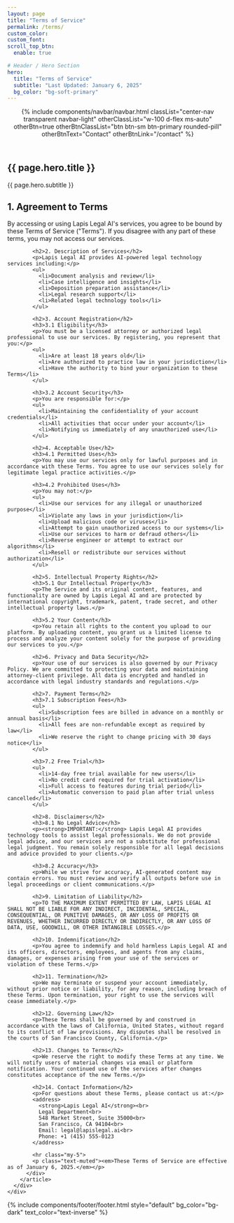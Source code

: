 ```yaml
---
layout: page
title: "Terms of Service"
permalink: /terms/
custom_color:
custom_font: 
scroll_top_btn:
  enable: true

# Header / Hero Section
hero:
  title: "Terms of Service"
  subtitle: "Last Updated: January 6, 2025"
  bg_color: "bg-soft-primary"
---
```


<div class="content-wrapper">
<header class="wrapper bg-soft-primary">
{% include components/navbar/navbar.html 
    classList="center-nav transparent navbar-light"
    otherClassList="w-100 d-flex ms-auto"
    otherBtn=true
    otherBtnClassList="btn btn-sm btn-primary rounded-pill"
    otherBtnText="Contact"
    otherBtnLink="/contact"
%}
</header>

<section class="wrapper bg-soft-primary">
  <div class="container pt-10 pb-12 pt-md-14 pb-md-16 text-center">
    <div class="row">
      <div class="col-md-10 col-lg-8 mx-auto">
        <h1 class="display-1 mb-3">{{ page.hero.title }}</h1>
        <p class="lead px-lg-5">{{ page.hero.subtitle }}</p>
      </div>
    </div>
  </div>
</section>

<section class="wrapper bg-light">
  <div class="container py-14 py-md-16">
    <div class="row">
      <div class="col-lg-10 mx-auto">
        <article class="blog single">
          <div class="post-content mb-5">
            <h2>1. Agreement to Terms</h2>
            <p>By accessing or using Lapis Legal AI's services, you agree to be bound by these Terms of Service ("Terms"). If you disagree with any part of these terms, you may not access our services.</p>

            <h2>2. Description of Services</h2>
            <p>Lapis Legal AI provides AI-powered legal technology services including:</p>
            <ul>
              <li>Document analysis and review</li>
              <li>Case intelligence and insights</li>
              <li>Deposition preparation assistance</li>
              <li>Legal research support</li>
              <li>Related legal technology tools</li>
            </ul>

            <h2>3. Account Registration</h2>
            <h3>3.1 Eligibility</h3>
            <p>You must be a licensed attorney or authorized legal professional to use our services. By registering, you represent that you:</p>
            <ul>
              <li>Are at least 18 years old</li>
              <li>Are authorized to practice law in your jurisdiction</li>
              <li>Have the authority to bind your organization to these Terms</li>
            </ul>

            <h3>3.2 Account Security</h3>
            <p>You are responsible for:</p>
            <ul>
              <li>Maintaining the confidentiality of your account credentials</li>
              <li>All activities that occur under your account</li>
              <li>Notifying us immediately of any unauthorized use</li>
            </ul>

            <h2>4. Acceptable Use</h2>
            <h3>4.1 Permitted Uses</h3>
            <p>You may use our services only for lawful purposes and in accordance with these Terms. You agree to use our services solely for legitimate legal practice activities.</p>

            <h3>4.2 Prohibited Uses</h3>
            <p>You may not:</p>
            <ul>
              <li>Use our services for any illegal or unauthorized purpose</li>
              <li>Violate any laws in your jurisdiction</li>
              <li>Upload malicious code or viruses</li>
              <li>Attempt to gain unauthorized access to our systems</li>
              <li>Use our services to harm or defraud others</li>
              <li>Reverse engineer or attempt to extract our algorithms</li>
              <li>Resell or redistribute our services without authorization</li>
            </ul>

            <h2>5. Intellectual Property Rights</h2>
            <h3>5.1 Our Intellectual Property</h3>
            <p>The Service and its original content, features, and functionality are owned by Lapis Legal AI and are protected by international copyright, trademark, patent, trade secret, and other intellectual property laws.</p>

            <h3>5.2 Your Content</h3>
            <p>You retain all rights to the content you upload to our platform. By uploading content, you grant us a limited license to process and analyze your content solely for the purpose of providing our services to you.</p>

            <h2>6. Privacy and Data Security</h2>
            <p>Your use of our services is also governed by our Privacy Policy. We are committed to protecting your data and maintaining attorney-client privilege. All data is encrypted and handled in accordance with legal industry standards and regulations.</p>

            <h2>7. Payment Terms</h2>
            <h3>7.1 Subscription Fees</h3>
            <ul>
              <li>Subscription fees are billed in advance on a monthly or annual basis</li>
              <li>All fees are non-refundable except as required by law</li>
              <li>We reserve the right to change pricing with 30 days notice</li>
            </ul>

            <h3>7.2 Free Trial</h3>
            <ul>
              <li>14-day free trial available for new users</li>
              <li>No credit card required for trial activation</li>
              <li>Full access to features during trial period</li>
              <li>Automatic conversion to paid plan after trial unless cancelled</li>
            </ul>

            <h2>8. Disclaimers</h2>
            <h3>8.1 No Legal Advice</h3>
            <p><strong>IMPORTANT:</strong> Lapis Legal AI provides technology tools to assist legal professionals. We do not provide legal advice, and our services are not a substitute for professional legal judgment. You remain solely responsible for all legal decisions and advice provided to your clients.</p>

            <h3>8.2 Accuracy</h3>
            <p>While we strive for accuracy, AI-generated content may contain errors. You must review and verify all outputs before use in legal proceedings or client communications.</p>

            <h2>9. Limitation of Liability</h2>
            <p>TO THE MAXIMUM EXTENT PERMITTED BY LAW, LAPIS LEGAL AI SHALL NOT BE LIABLE FOR ANY INDIRECT, INCIDENTAL, SPECIAL, CONSEQUENTIAL, OR PUNITIVE DAMAGES, OR ANY LOSS OF PROFITS OR REVENUES, WHETHER INCURRED DIRECTLY OR INDIRECTLY, OR ANY LOSS OF DATA, USE, GOODWILL, OR OTHER INTANGIBLE LOSSES.</p>

            <h2>10. Indemnification</h2>
            <p>You agree to indemnify and hold harmless Lapis Legal AI and its officers, directors, employees, and agents from any claims, damages, or expenses arising from your use of the services or violation of these Terms.</p>

            <h2>11. Termination</h2>
            <p>We may terminate or suspend your account immediately, without prior notice or liability, for any reason, including breach of these Terms. Upon termination, your right to use the services will cease immediately.</p>

            <h2>12. Governing Law</h2>
            <p>These Terms shall be governed by and construed in accordance with the laws of California, United States, without regard to its conflict of law provisions. Any disputes shall be resolved in the courts of San Francisco County, California.</p>

            <h2>13. Changes to Terms</h2>
            <p>We reserve the right to modify these Terms at any time. We will notify users of material changes via email or platform notification. Your continued use of the services after changes constitutes acceptance of the new Terms.</p>

            <h2>14. Contact Information</h2>
            <p>For questions about these Terms, please contact us at:</p>
            <address>
              <strong>Lapis Legal AI</strong><br>
              Legal Department<br>
              548 Market Street, Suite 35000<br>
              San Francisco, CA 94104<br>
              Email: legal@lapislegal.ai<br>
              Phone: +1 (415) 555-0123
            </address>

            <hr class="my-5">
            <p class="text-muted"><em>These Terms of Service are effective as of January 6, 2025.</em></p>
          </div>
        </article>
      </div>
    </div>
  </div>
</section>

{% include components/footer/footer.html 
  style="default"
  bg_color="bg-dark"
  text_color="text-inverse"
%}
</div>